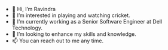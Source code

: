 - 👋 Hi, I’m Ravindra
- 👀 I’m interested in playing and watching cricket.
- 🌱 I’m currently working as a Senior Software Engineer at Dell Technology.
- 💞️ I’m looking to enhance my skills and knowledge.
- 📫 You can reach out to me any time.

<!---
da-ravindra/da-ravindra is a ✨ special ✨ repository because its `README.md` (this file) appears on your GitHub profile.
You can click the Preview link to take a look at your changes.
--->
